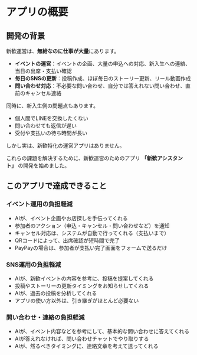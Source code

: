 # アプリの概要
## 開発の背景

新歓運営は、**無給なのに仕事が大量**にあります。
- **イベントの運営**：イベントの企画、大量の申込への対応、新入生への連絡、当日の出席・支払い確認
- **毎日のSNSの更新**：投稿作成、ほぼ毎日のストーリー更新、リール動画作成
- **問い合わせ対応**：不必要な問い合わせ、自分では答えれない問い合わせ、直前のキャンセル連絡

同時に、新入生側の問題点もあります。
- 個人間でLINEを交換したくない
- 問い合わせても返信が遅い
- 受付や支払いの待ち時間が長い

しかし実は、新歓特化の運営アプリはありません。

これらの課題を解決するために、新歓運営のためのアプリ **「新歓アシスタント」** の開発を始めました。

## このアプリで達成できること

### イベント運用の負担軽減
- AIが、イベント企画やお店探しを手伝ってくれる
- 参加者のアクション（申込・キャンセル・問い合わせなど）を通知
- キャンセル対応は、システムが自動で行ってくれる（支払いまで）
- QRコードによって、出席確認が短時間で完了
- PayPayの場合は、参加者が支払い完了画面をフォームで送るだけ

### SNS運用の負担軽減
- AIが、新歓イベントの内容を参考に、投稿を提案してくれる
- 投稿やストーリーの更新タイミングをお知らせしてくれる
- AIが、過去の投稿を分析してくれる
- アプリの使い方以外は、引き継ぎがほとんど必要ない

### 問い合わせ・連絡の負担軽減
- AIが、イベント内容などを参考にして、基本的な問い合わせに答えてくれる
- AIが答えれなければ、問い合わせチャットでやり取りする
- AIが、然るべきタイミングに、連絡文章を考えて送ってくれる